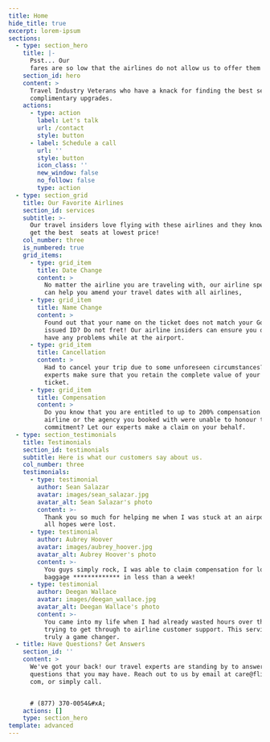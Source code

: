 ```yaml
---
title: Home
hide_title: true
excerpt: lorem-ipsum
sections:
  - type: section_hero
    title: |-
      Psst... Our
      fares are so low that the airlines do not allow us to offer them online.
    section_id: hero
    content: >
      Travel Industry Veterans who have a knack for finding the best seats and
      complimentary upgrades.
    actions:
      - type: action
        label: Let's talk
        url: /contact
        style: button
      - label: Schedule a call
        url: ''
        style: button
        icon_class: ''
        new_window: false
        no_follow: false
        type: action
  - type: section_grid
    title: Our Favorite Airlines
    section_id: services
    subtitle: >-
      Our travel insiders love flying with these airlines and they know how to
      get the best  seats at lowest price!
    col_number: three
    is_numbered: true
    grid_items:
      - type: grid_item
        title: Date Change
        content: >
          No matter the airline you are traveling with, our airline specialists
          can help you amend your travel dates with all airlines,
      - type: grid_item
        title: Name Change
        content: >
          Found out that your name on the ticket does not match your Govt.
          issued ID? Do not fret! Our airline insiders can ensure you do not
          have any problems while at the airport.
      - type: grid_item
        title: Cancellation
        content: >
          Had to cancel your trip due to some unforeseen circumstances? Let our
          experts make sure that you retain the complete value of your flight
          ticket.
      - type: grid_item
        title: Compensation
        content: >
          Do you know that you are entitled to up to 200% compensation if the
          airline or the agency you booked with were unable to honour their
          commitment? Let our experts make a claim on your behalf.
  - type: section_testimonials
    title: Testimonials
    section_id: testimonials
    subtitle: Here is what our customers say about us.
    col_number: three
    testimonials:
      - type: testimonial
        author: Sean Salazar
        avatar: images/sean_salazar.jpg
        avatar_alt: Sean Salazar's photo
        content: >-
          Thank you so much for helping me when I was stuck at an airport and
          all hopes were lost.
      - type: testimonial
        author: Aubrey Hoover
        avatar: images/aubrey_hoover.jpg
        avatar_alt: Aubrey Hoover's photo
        content: >-
          You guys simply rock, I was able to claim compensation for lost
          baggage ************* in less than a week!
      - type: testimonial
        author: Deegan Wallace
        avatar: images/deegan_wallace.jpg
        avatar_alt: Deegan Wallace's photo
        content: >-
          You came into my life when I had already wasted hours over the phone
          trying to get through to airline customer support. This service is
          truly a game changer.
  - title: Have Questions? Get Answers
    section_id: ''
    content: >
      We've got your back! our travel experts are standing by to answer any
      questions that you may have. Reach out to us by email at care@flightshunt,
      com, or simply call.


      # (877) 370-0054&#xA;
    actions: []
    type: section_hero
template: advanced
---
```

